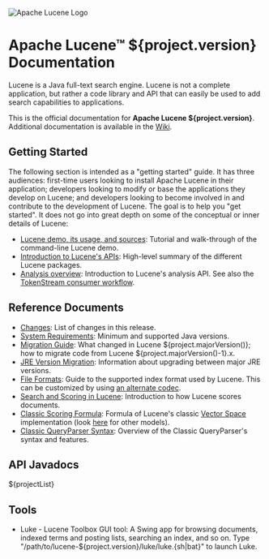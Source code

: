 ![Apache Lucene Logo](lucene_green_300.png)

# Apache Lucene™ ${project.version} Documentation

Lucene is a Java full-text search engine. Lucene is not a complete application, 
but rather a code library and API that can easily be used to add search capabilities
to applications.

This is the official documentation for **Apache Lucene ${project.version}**.
Additional documentation is available in the
[Wiki](https://cwiki.apache.org/confluence/display/lucene).

## Getting Started

The following section is intended as a "getting started" guide. It has three
audiences: first-time users looking to install Apache Lucene in their
application; developers looking to modify or base the applications they develop
on Lucene; and developers looking to become involved in and contribute to the
development of Lucene. The goal is to help you "get started". It does not go into great depth
on some of the conceptual or inner details of Lucene:

* [Lucene demo, its usage, and sources](demo/overview-summary.html#overview.description):
  Tutorial and walk-through of the command-line Lucene demo.
* [Introduction to Lucene's APIs](core/overview-summary.html#overview.description):
  High-level summary of the different Lucene packages. </li>
* [Analysis overview](core/org/apache/lucene/analysis/package-summary.html#package.description):
  Introduction to Lucene's analysis API.  See also the
  [TokenStream consumer workflow](core/org/apache/lucene/analysis/TokenStream.html).

## Reference Documents

* [Changes](changes/Changes.html): List of changes in this release.
* [System Requirements](SYSTEM_REQUIREMENTS.html): Minimum and supported Java versions.
* [Migration Guide](MIGRATE.html): What changed in Lucene ${project.majorVersion()}; how to migrate code from
  Lucene ${project.majorVersion()-1}.x.
* [JRE Version Migration](JRE_VERSION_MIGRATION.html): Information about upgrading between major JRE versions.
* [File Formats](core/org/apache/lucene/codecs/${defaultCodecPackage}/package-summary.html#package.description):
  Guide to the supported index format used by Lucene. This can be customized by using
  [an alternate codec](core/org/apache/lucene/codecs/package-summary.html#package.description).
* [Search and Scoring in Lucene](core/org/apache/lucene/search/package-summary.html#package.description):
  Introduction to how Lucene scores documents.
* [Classic Scoring Formula](core/org/apache/lucene/search/similarities/TFIDFSimilarity.html):
  Formula of Lucene's classic [Vector Space](https://en.wikipedia.org/wiki/Vector_Space_Model) implementation
  (look [here](core/org/apache/lucene/search/similarities/package-summary.html#package.description) for other models).
* [Classic QueryParser Syntax](queryparser/org/apache/lucene/queryparser/classic/package-summary.html#package.description):
  Overview of the Classic QueryParser's syntax and features.

## API Javadocs

${projectList}

## Tools

* Luke - Lucene Toolbox GUI tool: A Swing app for browsing documents, indexed terms and posting lists, searching an index, and so on. Type "/path/to/lucene-${project.version}/luke/luke.{sh|bat}" to launch Luke.
